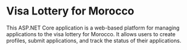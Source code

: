# Visa Lottery for Morocco
This ASP.NET Core application is a web-based platform for managing applications to the visa 
lottery for Morocco. It allows users to create profiles, submit applications, and track the status of their applications.
